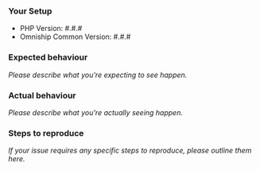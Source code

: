 ### Your Setup

- PHP Version: #.#.#
- Omniship Common Version: #.#.#

### Expected behaviour

*Please describe what you're expecting to see happen.*

### Actual behaviour

*Please describe what you're actually seeing happen.*

### Steps to reproduce

*If your issue requires any specific steps to reproduce, please outline them here.*
